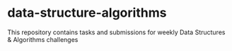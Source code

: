 # data-structure-algorithms
This repository contains tasks and submissions for weekly Data Structures &amp; Algorithms challenges
